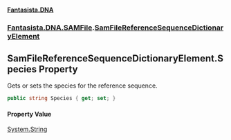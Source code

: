 #### [Fantasista.DNA](index.md 'index')
### [Fantasista.DNA.SAMFile](Fantasista.DNA.SAMFile.md 'Fantasista.DNA.SAMFile').[SamFileReferenceSequenceDictionaryElement](Fantasista.DNA.SAMFile.SamFileReferenceSequenceDictionaryElement.md 'Fantasista.DNA.SAMFile.SamFileReferenceSequenceDictionaryElement')

## SamFileReferenceSequenceDictionaryElement.Species Property

Gets or sets the species for the reference sequence.

```csharp
public string Species { get; set; }
```

#### Property Value
[System.String](https://docs.microsoft.com/en-us/dotnet/api/System.String 'System.String')